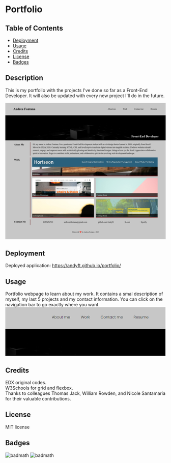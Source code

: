 # Portfolio

## Table of Contents

- [Deployment](#deployment)
- [Usage](#usage)
- [Credits](#credits)
- [License](#license)
- [Badges](#badges)

## Description

This is my portfolio with the projects I've done so far as a Front-End Developer. It will also be updated with every new project I'll do in the future.

![The webpage of my portfolio includes a navigation bar, a header image, and a preview of my last 5 projects, along with their links.](https://github.com/AndyFt/portfolio/blob/main/images/andyft-github-io-portfolio.png)

## Deployment

Deployed application: https://andyft.github.io/portfolio/

## Usage

Portfolio webpage to learn about my work. It contains a smal description of myself, my last 5 projects and my contact information. You can click on the navigation bar to go exactly where you want. ![navigation bar](https://github.com/AndyFt/portfolio/blob/main/images/navbar.png)

## Credits

EDX original codes.</br>
W3Schools for grid and flexbox.</br>
Thanks to colleagues Thomas Jack, William Rowden, and Nicole Santamaria for their valuable contributions.

## License

MIT license

## Badges
![badmath](https://img.shields.io/badge/HTML-44.8-blue)
![badmath](https://img.shields.io/badge/CSS-55.2-orange)
